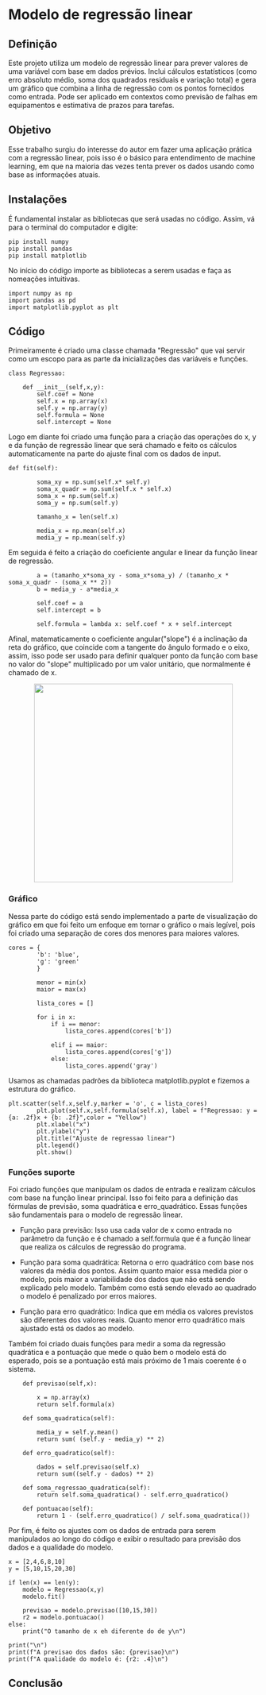 # Modelo de regressão linear

## Definição
Este projeto utiliza um modelo de regressão linear para prever valores de uma variável com base em dados prévios. Inclui cálculos estatísticos (como erro absoluto médio, soma dos quadrados residuais e variação total) e gera um gráfico que combina a linha de regressão com os pontos fornecidos como entrada.
Pode ser aplicado em contextos como previsão de falhas em equipamentos e estimativa de prazos para tarefas.

## Objetivo
Esse trabalho surgiu do interesse do autor em fazer uma aplicação prática com a regressão linear, pois isso é o básico para entendimento de machine learning, em que na maioria das vezes tenta prever os dados usando como base as informações atuais.

## Instalações

É fundamental instalar as bibliotecas que será usadas no código. Assim, vá para o terminal do computador e digite:
```
pip install numpy
pip install pandas
pip install matplotlib
```

No início do código importe as bibliotecas a serem usadas e faça as nomeações intuitivas.
```
import numpy as np
import pandas as pd
import matplotlib.pyplot as plt
```

## Código
Primeiramente é criado uma classe chamada "Regressão" que vai servir como um escopo para as parte da inicializações das variáveis e funções.
```
class Regressao:

	def __init__(self,x,y):
		self.coef = None
		self.x = np.array(x)
		self.y = np.array(y)
		self.formula = None
		self.intercept = None
```

Logo em diante foi criado uma função para a criação das operações do x, y e da função de regressão linear que será chamado e feito os cálculos automaticamente na parte do ajuste final com os dados de input. 
```
def fit(self):

		soma_xy = np.sum(self.x* self.y)
		soma_x_quadr = np.sum(self.x * self.x)
		soma_x = np.sum(self.x)
		soma_y = np.sum(self.y)

		tamanho_x = len(self.x)

		media_x = np.mean(self.x)
		media_y = np.mean(self.y)
```

Em seguida é feito a criação do coeficiente angular e linear da função linear de regressão. 
```
		a = (tamanho_x*soma_xy - soma_x*soma_y) / (tamanho_x * soma_x_quadr - (soma_x ** 2))
		b = media_y - a*media_x

		self.coef = a
		self.intercept = b

		self.formula = lambda x: self.coef * x + self.intercept
```

Afinal, matematicamente o coeficiente angular("slope") é a inclinação da reta do gráfico, que coincide com a tangente do ângulo formado e o eixo, assim, isso pode ser usado para definir qualquer ponto da função com base no valor do "slope" multiplicado por um valor unitário, que normalmente é chamado de x.

<div align="center">
<img src="https://github.com/user-attachments/assets/44597635-2ec3-4085-a7cf-8c54c900622d" width="400px" />
</div>

### Gráfico

Nessa parte do código está sendo implementado a parte de visualização do gráfico em que foi feito um enfoque em tornar o gráfico o mais legível, pois foi criado uma separação de cores dos menores para maiores valores. 
```
cores = {
		'b': 'blue',
		'g': 'green'
		}
		
		menor = min(x)
		maior = max(x)
		
		lista_cores = []

		for i in x:
			if i == menor:
				lista_cores.append(cores['b'])

			elif i == maior:
				lista_cores.append(cores['g'])
			else:
				lista_cores.append('gray')
```

Usamos as chamadas padrões da biblioteca matplotlib.pyplot e fizemos a estrutura do gráfico.
```
plt.scatter(self.x,self.y,marker = 'o', c = lista_cores)
		plt.plot(self.x,self.formula(self.x), label = f"Regressao: y = {a: .2f}x + {b: .2f}",color = "Yellow")
		plt.xlabel("x")
		plt.ylabel("y")
		plt.title("Ajuste de regressao linear")
		plt.legend()
		plt.show()
```

### Funções suporte
Foi criado funções que manipulam os dados de entrada e realizam cálculos com base na função linear principal. Isso foi feito para a definição das fórmulas de previsão, soma quadrática e erro_quadrático. 	Essas funções são fundamentais para o modelo de regressão linear.

- Função para previsão:
Isso usa cada valor de x como entrada no parâmetro da função e é chamado a self.formula que é a função linear que realiza os cálculos de regressão do programa.
  
- Função para soma quadrática:
Retorna o erro quadrático com base nos valores da média dos pontos. Assim quanto maior essa medida pior o modelo, pois maior a variabilidade dos dados que não está sendo explicado pelo modelo. Também como está sendo elevado ao quadrado o modelo é penalizado por erros maiores.
  
- Função para erro quadrático:
  Indica que em média os valores previstos são diferentes dos valores reais. Quanto menor erro quadrático mais ajustado está os dados ao modelo.

Também foi criado duais funções para medir a soma da regressão quadrática e a pontuação que mede o quão bem o modelo está do esperado, pois se a pontuação está mais próximo de 1 mais coerente é o sistema.

```
	def previsao(self,x):
		
		x = np.array(x)
		return self.formula(x)

	def soma_quadratica(self):
		
		media_y = self.y.mean()
		return sum( (self.y - media_y) ** 2)
	
	def erro_quadratico(self):
		
		dados = self.previsao(self.x)
		return sum((self.y - dados) ** 2)
	
	def soma_regressao_quadratica(self):
		return self.soma_quadratica() - self.erro_quadratico()
	
	def pontuacao(self):
		return 1 - (self.erro_quadratico() / self.soma_quadratica())
```

Por fim, é feito os ajustes com os dados de entrada para serem manipulados ao longo do código e exibir o resultado para previsão dos dados e a qualidade do modelo.

```
x = [2,4,6,8,10]
y = [5,10,15,20,30]

if len(x) == len(y):
	modelo = Regressao(x,y)
	modelo.fit()

	previsao = modelo.previsao([10,15,30])
	r2 = modelo.pontuacao()
else:
	print("O tamanho de x eh diferente do de y\n")

print("\n")
print(f"A previsao dos dados são: {previsao}\n")
print(f"A qualidade do modelo é: {r2: .4}\n")
```

## Conclusão
